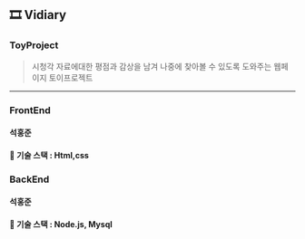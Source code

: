 ## 🎞 Vidiary

### ToyProject<br>
>시청각 자료에대한 평점과 감상을 남겨 나중에 찾아볼 수 있도록 도와주는 웹페이지 토이프로젝트

---------------------------------------------------------------------
### FrontEnd
#### 석홍준
#### 🔧 기술 스택 : Html,css

### BackEnd
#### 석홍준
#### 🔧 기술 스택 : Node.js, Mysql
